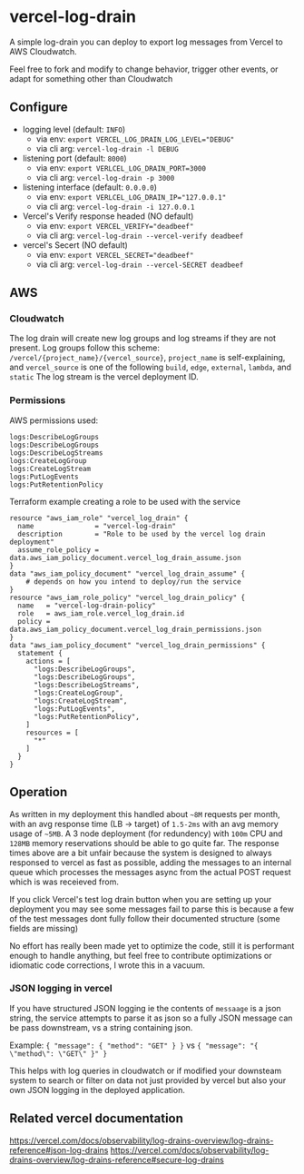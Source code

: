 # vercel-log-drain
A simple log-drain you can deploy to export log messages from Vercel to AWS Cloudwatch.

Feel free to fork and modify to change behavior, trigger other events, or adapt for something other than Cloudwatch

## Configure

- logging level (default: `INFO`)
    - via env: `export VERCEL_LOG_DRAIN_LOG_LEVEL="DEBUG"`
    - via cli arg: `vercel-log-drain -l DEBUG`
- listening port (default: `8000`)
    - via env: `export VERLCEL_LOG_DRAIN_PORT=3000`
    - via cli arg: `vercel-log-drain -p 3000`
- listening interface (default: `0.0.0.0`)
    - via env: `export VERLCEL_LOG_DRAIN_IP="127.0.0.1"`
    - via cli arg: `vercel-log-drain -i 127.0.0.1`
- Vercel's Verify response headed (NO default)
    - via env: `export VERCEL_VERIFY="deadbeef"`
    - via cli arg: `vercel-log-drain --vercel-verify deadbeef`
- vercel's Secert (NO default)
    - via env: `export VERCEL_SECRET="deadbeef"`
    - via cli arg: `vercel-log-drain --vercel-SECRET deadbeef`

## AWS

### Cloudwatch

The log drain will create new log groups and log streams if they are not present.
Log groups follow this scheme: `/vercel/{project_name}/{vercel_source}`, `project_name` is self-explaining, and `vercel_source` is one of the following `build`, `edge`, `external`, `lambda`, and `static`
The log stream is the vercel deployment ID.

### Permissions

AWS permissions used:
```
logs:DescribeLogGroups
logs:DescribeLogGroups
logs:DescribeLogStreams
logs:CreateLogGroup
logs:CreateLogStream
logs:PutLogEvents
logs:PutRetentionPolicy
```

Terraform example creating a role to be used with the service
```hcl
resource "aws_iam_role" "vercel_log_drain" {
  name               = "vercel-log-drain"
  description        = "Role to be used by the vercel log drain deployment"
  assume_role_policy = data.aws_iam_policy_document.vercel_log_drain_assume.json
}
data "aws_iam_policy_document" "vercel_log_drain_assume" {
    # depends on how you intend to deploy/run the service
}
resource "aws_iam_role_policy" "vercel_log_drain_policy" {
  name   = "vercel-log-drain-policy"
  role   = aws_iam_role.vercel_log_drain.id
  policy = data.aws_iam_policy_document.vercel_log_drain_permissions.json
}
data "aws_iam_policy_document" "vercel_log_drain_permissions" {
  statement {
    actions = [
      "logs:DescribeLogGroups",
      "logs:DescribeLogGroups",
      "logs:DescribeLogStreams",
      "logs:CreateLogGroup",
      "logs:CreateLogStream",
      "logs:PutLogEvents",
      "logs:PutRetentionPolicy",
    ]
    resources = [
      "*"
    ]
  }
}
```

## Operation
As written in my deployment this handled about `~8M` requests per month, with an avg response time (LB -> target) of `1.5-2ms` with an avg memory usage of `~5MB`.
A 3 node deployment (for redundency) with `100m` CPU and `128MB` memory reservations should be able to go quite far.
The response times above are a bit unfair because the system is designed to always responsed to vercel as fast as possible, adding the messages to an internal queue which processes the messages async from the actual POST request which is was receieved from.

If you click Vercel's test log drain button when you are setting up your deployment you may see some messages fail to parse this is because a few of the test messages dont fully follow their documented structure (some fields are missing)

No effort has really been made yet to optimize the code, still it is performant enough to handle anything, but feel free to contribute optimizations or idiomatic code corrections, I wrote this in a vacuum.

### JSON logging in vercel
If you have structured JSON logging ie the contents of `messaage` is a json string, the service attempts to parse it as json so a fully JSON message can be pass downstream, vs a string containing json. 

Example: `{ "message": { "method": "GET" } }` vs `{ "message": "{ \"method\": \"GET\" }" }`

This helps with log queries in cloudwatch or if modified your downsteam system to search or filter on data not just provided by vercel but also your own JSON logging in the deployed application.

## Related vercel documentation

https://vercel.com/docs/observability/log-drains-overview/log-drains-reference#json-log-drains
https://vercel.com/docs/observability/log-drains-overview/log-drains-reference#secure-log-drains

